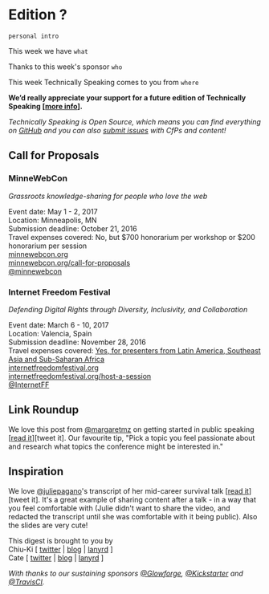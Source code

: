 # Edition ?

`personal intro`

This week we have `what`

Thanks to this week's sponsor `who`

This week Technically Speaking comes to you from `where`

**We’d really appreciate your support for a future edition of Technically Speaking [[more info](http://www.techspeak.email/sponsorship/)].**  

*Technically Speaking is Open Source, which means you can find everything on [GitHub](https://github.com/catehstn/technically-speaking/) and you can also [submit issues](https://github.com/catehstn/technically-speaking/issues/new) with CfPs and content!*  

## Call for Proposals

### MinneWebCon
*Grassroots knowledge-sharing for people who love the web* 
 
Event date: May 1 - 2, 2017  
Location: Minneapolis, MN  
Submission deadline: October 21, 2016  
Travel expenses covered: No, but $700 honorarium per workshop or $200 honorarium per session  
[minnewebcon.org](http://minnewebcon.org/)  
[minnewebcon.org/call-for-proposals](http://minnewebcon.org/call-for-proposals)  
[@minnewebcon](https://twitter.com/minnewebcon)

### Internet Freedom Festival
*Defending Digital Rights through Diversity, Inclusivity, and Collaboration*
 
Event date: March 6 - 10, 2017  
Location: Valencia, Spain  
Submission deadline: November 28, 2016   
Travel expenses covered: [Yes, for presenters from Latin America, Southeast Asia and Sub-Saharan Africa](https://internetfreedomfestival.org/internet-freedom-festival-diversity-inclusion-fund/)  
[internetfreedomfestival.org](https://internetfreedomfestival.org/)  
[internetfreedomfestival.org/host-a-session](https://internetfreedomfestival.org/host-a-session/)  
[@InternetFF](https://twitter.com/InternetFF)  


## Link Roundup

We love this post from [@margaretmz](http://twitter.com/margaretmz) on getting started in public speaking [[read it](https://medium.com/@margaretmz/get-started-with-conference-speaking-940d8a9cb8ff#.kva0sekju)][tweet it]. Our favourite tip, "Pick a topic you feel passionate about and research what topics the conference might be interested in."

## Inspiration

We love [@juliepagano](http://twitter.com/juliepagano)'s transcript of her mid-career survival talk [[read it](http://juliepagano.com/blog/2016/10/06/mid-career-survival-talk-transcript/)][tweet it]. It's a great example of sharing content after a talk - in a way that you feel comfortable with (Julie didn't want to share the video, and redacted the transcript until she was comfortable with it being public). Also the slides are very cute!  


This digest is brought to you by  
Chiu-Ki [ [twitter](https://twitter.com/chiuki) | [blog](http://blog.sqisland.com/) | [lanyrd](http://lanyrd.com/profile/chiuki/) ]  
Cate [ [twitter](https://twitter.com/catehstn) | [blog](http://www.catehuston.com/blog/) | [lanyrd](http://lanyrd.com/profile/catehstn/) ]

*With thanks to our sustaining sponsors [@Glowforge](http://twitter.com/glowforge), [@Kickstarter](http://twitter.com/kickstarter) and [@TravisCI](http://twitter.com/travisci).*
